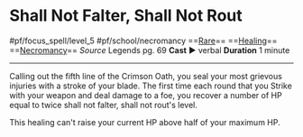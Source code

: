 # Shall Not Falter, Shall Not Rout
#pf/focus_spell/level_5 #pf/school/necromancy 
==[Rare](../../../Traits/Rare.md)== ==[Healing](../../../Traits/Healing.md)== ==[Necromancy](../../../Traits/Necromancy.md)==
*Source* Legends pg. 69
**Cast** ► verbal
**Duration** 1 minute

---
Calling out the fifth line of the Crimson Oath, you seal your most grievous injuries with a stroke of your blade. The first time each round that you Strike with your weapon and deal damage to a foe, you recover a number of HP equal to twice shall not falter, shall not rout's level.

This healing can't raise your current HP above half of your maximum HP.